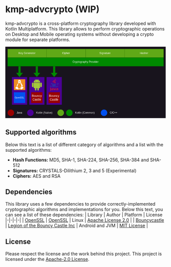 # kmp-advcrypto (WIP)
kmp-advcrypto is a cross-platform cryptography library developed with Kotlin Multiplatform. This library allows to perform cryptographic operations on Desktop and Mobile operating systems without developing a crypto module for separate platforms.

![plot](./images/kmp-advcrypto.png)

## Supported algorithms
Below this text is a list of different category of algorithms and a list with the supported algorithms:
- **Hash Functions:** MD5, SHA-1, SHA-224, SHA-256, SHA-384 and SHA-512
- **Signatures:** CRYSTALS-Dilithium 2, 3 and 5 (Experimental)
- **Ciphers:** AES and RSA

## Dependencies
This library uses a few dependencies to provide correctly-implemented cryptographic algorithms and implementations for you. Below this text, you can see a list of these dependencies:
| Library | Author | Platform  | License
|-|-|-|-|
| [OpenSSL](https://github.com/openssl/openssl) | [OpenSSL](https://github.com/openssl) | Linux | [Apache License 2.0](https://github.com/openssl/openssl/blob/master/LICENSE.txt) |
| [Bouncycastle](https://github.com/bcgit/bc-java) | [Legion of the Bouncy Castle Inc](https://github.com/bcgit) | Android and JVM | [MIT License](https://github.com/bcgit/bc-java/blob/main/LICENSE.md) |

## License
Please respect the license and the work behind this project. This project is licensed under the [Apache-2.0 License](https://github.com/Cach30verfl0w/cash3fl0w/blob/main/kmp-advcrypto/LICENSE.md).
